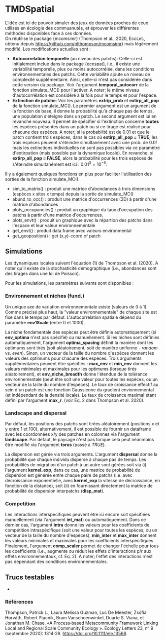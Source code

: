 # TMDSpatial
 
L'idée est ici de pouvoir simuler des jeux de données proches de ceux utilisés en écologie des commuanutés, et éprouver les différentes méthodes disponibles face à ces données.  
On réutilise le package {mcomsimr} (Thompson et al., 2020, EcoLet., obtenu depuis https://github.com/plthompson/mcomsimr) mais légérement modifié. Les modifications actuelles sont : 
+ __Autocorrelation temporelle__ (au niveau des patchs): Celle-ci est initialement inclue dans le package {ecospat}, i.e., il existe une variabilité temporelle, plus ou moins autocorrélée, dans les conditions environnementales des patchs. Cette variabilité ajoute un niveau de complexité supplémentaire. Ainsi, celle-ci n'est pas considérée dans cette version du package. Voir l'argument __temporal_autocorr__ de la fonction simulate_MC() pour l'activer. A noter; le même niveau d'autocorrélation est considéré à la fois pour le temps et pour l'espace.
+ __Extinction de patche__: Voir les paramètres __extrip_prob__ et __extirp_all_pop__ de la fonction simulate_MC(). Le premier argument est un argument de la fonction de base, il donne la probabilité qu'à chaque pas de temps, une population s'éteigne dans un patch. Le second argument est lui en revanche nouveau. Il permet de spécifier si l'extinction concerne __toutes__ les espèces présentes dans un patch ou si ce tirage est réalisé pour chacune des espèces. A noter; si la probabilité est de 0.01 et que le patch contient trois espèces, dans le cas où __extirp_all_pop = TRUE__, les trois espèces peuvent s'éteindre simultanément avec une prob. de 0.01 mais les extinctions individuelles ne sont pas possibles via ce paramètre d'extirpation (mais possible par la dynamique locale). En revanche, si __extirp_all_pop = FALSE__, alors la probabilité pour les trois espèces de s'éteindre simultanément est ici : $0.01^3=10^{-6}$.


Il y a également quelques fonctions en plus pour faciliter l'utilisation des sorties de la fonction simulate_MC().
+ sim_to_matrix() : produit une matrice d'abondances à trois dimensions (espèces x sites x temps) depuis la sortie de simulate_MC()
+ abund_to_occ() : produit une matrice d'occurrences (3D) à partir d'une matrice d'abondances
+ plots_occupancies() : produit un graphique du taux d'occupation des patchs à partir d'une matrice d'occurrences. 
+ plots_envt() : produit un graphique avec la répartion des patchs dans l'espace et leur valeur environnementale
+ get_envt() : produit data.frame avec valeurs environmental
+ get_geoposition() : get (x,y)-coord of patch

## Simulations

Les dynamiques locales suivent l'équation (1) de Thompson et al. (2020). A noter qu'il existe de la stochasticité démographique (i.e., abondances sont des tirages dans une loi de Poisson).

Pour les simulations, les paramètres suivants sont disponibles : 

### Environnement et niches (fund.)

Un unique axe de variation environnementale existe (valeurs de 0 à 1). Comme précisé plus haut, la "valeur environnementale" de chaque site est fixe dans le temps par défaut. L'autocorrelation spatiale dépend du paramètre __env1Scale__ (entre 0 et 1000). 

La niche fondamentale des espèces peut être définie automatiquement (si __env_optima__ n'est pas spécifié) ou manuellement. Si les niches sont définies automatiquement, l'argument __optima_spacing__ définit la manière dont les optimums sont tirés (soit aléatoirement, soit de manière uniforme - *random* vs. *even*). Sinon, un vecteur de la taille du nombre d'espèces donnent les valeurs des optimums pour chacune des espèces. Trois arguments supplémentaires peuvent être spécifiés : __max_env__ et __min_env__ donnent les valeurs minimales et maximales pour les optimums (lorsque tirés aléatoirement), et __env_niche_breadth__ donne l'étendue de la tolérance environnementale (peut être soit une valeur pour toutes les espèces, ou un vecteur de la taille du nombre d'espèces). Le taux de croissance effectif au sein d'un patch est une fonction Gaussienne du gradient envionnemental (et indépendant de la densité locale). Le taux de croissance maximal étant défini par l'argument __max_r__. (voir Eq. 2 dans Thompson et al. 2020).

### Landscape and dispersal

Par défaut, les positions des patchs sont tirées aléatoirement (positions x et y entre 1 et 100), alternativement, il est possible de fournir un dataframe avec les coordonnées x/y des patches en colonnes via l'argument __landscape__. Par defaut, le paysage n'est pas torique cela peut néanmoins être modifié via l'argument __torus__ (passé à *TRUE*).

La dispersion est gérée via trois arguments. L'argument __dispersal__ donne la probabilité que chaque individu disperse à chaque pas de temps. Les probabilités de migration d'un patch à un autre sont gérées soit via (i) l'argument __kernel_exp__, dans ce cas, une matrice de probabilité de dispersion est générée entre chaque paire de patchs (i.e. avec décroissance exponentielle, avec __kernel_exp__ la vitesse de décroissance, en fonction de la distance), soit (ii) en fournissant directement la matrice de probabilité de dispersion interpatchs (__disp_mat__).

### Competition

Les interactions interspecifiques peuvent être ici encore soit spécifiées manuellement (via l'argument __int_mat__) ou automatiquement. Dans ce dernier cas, l'argument __intra__ donne les valeurs pour les coefficients de compétition intraspécifique (soit une valeur pour toutes les espèces, ou un vecteur de la taille du nombre d'espèces), __min_inter__ et __max_inter__ donnent les valeurs minimales et maximales pour les coefficients interspécifiques. Finalement, l'argument __comp_scaler__ permet de changer l'échelle pour tous les coefficients (i.e., augmente ou réduit les effets d'interactions p/r aux effets environnementaux, cf. Eq. 2). A noter; l'effet des interactions n'est pas dépendant des conditions environnementales.

## Trucs testables

+ 

### Références

Thompson, Patrick L., Laura Melissa Guzman, Luc De Meester, Zsófia Horváth, Robert Ptacnik, Bram Vanschoenwinkel, Duarte S. Viana, et Jonathan M. Chase. «A Process‐based Metacommunity Framework Linking Local and Regional Scale Community Ecology ». Ecology Letters 23, nᵒ 9 (septembre 2020): 1314‑29. https://doi.org/10.1111/ele.13568.

